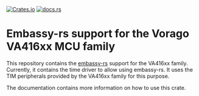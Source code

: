 [![Crates.io](https://img.shields.io/crates/v/va416xx-embassy)](https://crates.io/crates/va416xx-embassy)
[![docs.rs](https://img.shields.io/docsrs/va416xx-embassy)](https://docs.rs/va416xx-embassy)

# Embassy-rs support for the Vorago VA416xx MCU family

This repository contains the [embassy-rs](https://github.com/embassy-rs/embassy) support for the
VA416xx family. Currently, it contains the time driver to allow using embassy-rs. It uses the TIM
peripherals provided by the VA416xx family for this purpose.

The documentation contains more information on how to use this crate.
